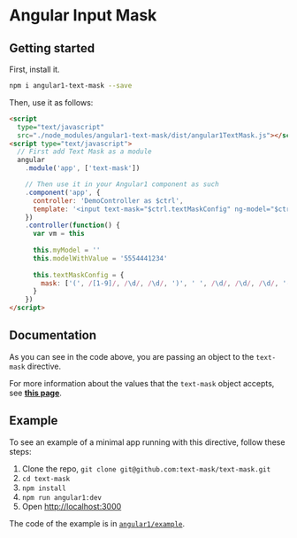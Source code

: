 # Angular Input Mask

## Getting started

First, install it.

```bash
npm i angular1-text-mask --save
```

Then, use it as follows:

```html
<script
  type="text/javascript"
  src="./node_modules/angular1-text-mask/dist/angular1TextMask.js"></script>
<script type="text/javascript">
  // First add Text Mask as a module
  angular
    .module('app', ['text-mask'])

    // Then use it in your Angular1 component as such
    .component('app', {
      controller: 'DemoController as $ctrl',
      template: '<input text-mask="$ctrl.textMaskConfig" ng-model="$ctrl.myModel" type="text"/>'
    })
    .controller(function() {
      var vm = this
  
      this.myModel = ''
      this.modelWithValue = '5554441234'
  
      this.textMaskConfig = {
        mask: ['(', /[1-9]/, /\d/, /\d/, ')', ' ', /\d/, /\d/, /\d/, '-', /\d/, /\d/, /\d/, /\d/]
      }
    })
</script>
```

## Documentation

As you can see in the code above, you are passing an object to the `text-mask` directive.

For more information about the values that the `text-mask` object accepts, see 
**[this page](https://github.com/text-mask/text-mask/blob/master/componentDocumentation.md#readme)**.

## Example

To see an example of a minimal app running with this directive, follow these steps:

1. Clone the repo, `git clone git@github.com:text-mask/text-mask.git`
1. `cd text-mask`
1. `npm install`
1. `npm run angular1:dev`
1. Open [http://localhost:3000](http://localhost:3000)

The code of the example is in [`angular1/example`](https://github.com/text-mask/text-mask/tree/master/angular1/example).
